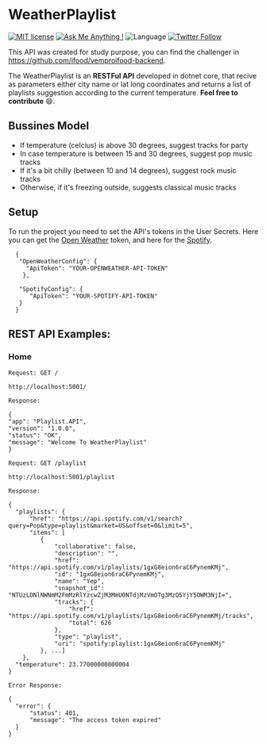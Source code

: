 # WeatherPlaylist

[![MIT license](https://img.shields.io/badge/License-MIT-blue.svg)](https://lbesson.mit-license.org/)
[![Ask Me Anything !](https://img.shields.io/badge/Ask%20me-anything-1abc9c.svg)](https://GitHub.com/Naereen/ama)
![Language](https://img.shields.io/badge/Language-C%23-red)
[![Twitter Follow](https://img.shields.io/twitter/follow/caiowk.svg?style=social)](https://twitter.com/caiowk)

This API was created for study purpose, you can find the challenger in https://github.com/ifood/vemproifood-backend.

The WeatherPlaylist is an **RESTFul API** developed in dotnet core, that recive as parameters either city name or lat long coordinates and returns a list of playlists suggestion according to the current temperature. **Feel free to contribute** :smile:.

## Bussines Model

- If temperature (celcius) is above 30 degrees, suggest tracks for party
- In case temperature is between 15 and 30 degrees, suggest pop music tracks
- If it's a bit chilly (between 10 and 14 degrees), suggest rock music tracks
- Otherwise, if it's freezing outside, suggests classical music tracks

## Setup

To run the project you need to set the API's tokens in the User Secrets. Here you can get the [Open Weather](https://openweathermap.org/api) token, and here for the [Spotify](https://developer.spotify.com/).
```
  {
   "OpenWeatherConfig": {
     "ApiToken": "YOUR-OPENWEATHER-API-TOKEN"
    },
  
   "SpotifyConfig": {
      "ApiToken": "YOUR-SPOTIFY-API-TOKEN"
   } 
  }
```

## REST API Examples:

### Home 

`Request: GET /`

    http://localhost:5001/
    
`Response:`
    
    {
    "app": "Playlist.API",
    "version": "1.0.0",
    "status": "OK",
    "message": "Welcome To WeatherPlaylist"
    }
    
    
    
 `Request: GET /playlist`
 
    http://localhost:5001/playlist
    
`Response:`
    
    {
      "playlists": {
          "href": "https://api.spotify.com/v1/search?query=Pop&type=playlist&market=US&offset=0&limit=5",
          "items": [
             {
                 "collaborative": false,
                 "description": "",
                 "href": "https://api.spotify.com/v1/playlists/1gxG8eion6raC6PynemKMj",
                 "id": "1gxG8eion6raC6PynemKMj",
                 "name": "Yep",
                 "snapshot_id": "NTUzLDNlNWNmM2FmMzRlYzcwZjM3MmU0NTdjMzVmOTg3MzQ5YjY5OWM3NjI=",
                 "tracks": {
                     "href": "https://api.spotify.com/v1/playlists/1gxG8eion6raC6PynemKMj/tracks",
                     "total": 626
                 },
                 "type": "playlist",
                 "uri": "spotify:playlist:1gxG8eion6raC6PynemKMj"
             }, ...]
        },
      "temperature": 23.77000000000004
    }
    
`Error Response:`

    {
      "error": {
          "status": 401,
          "message": "The access token expired"
      }
    }
